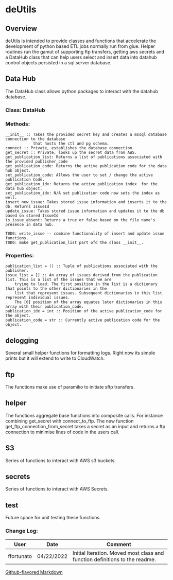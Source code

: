 # deUtils
## Overview
deUtils is intended to provide classes and functions that accelerate the development of python based ETL jobs normally
run from glue. Helper routines run the gamut of supporting ftp transfers, getting aws secrets and a DataHub class that
can help users select and insert data into datahub control objects persisted in a sql server database.

## Data Hub
The DataHub class allows python packages to interact with the datahub database.
### Class: DataHub

### Methods:
    __init__ :: Takes the provided secret key and creates a mssql database connection to the database
                that hosts the ctl and pg schema.
    connect :: Private, establishes the database connection.
    get_secret :: Private, looks up the secret data from AWS.
    get_publication_list: Returns a list of publications associated with the provided publisher_code
    get_publication_code: Returns the active publication code for the data hub object.
    set_publication_code: Allows the user to set / change the active publication Code.
    get_publication_idx: Returns the active publication index  for the data hub object.
    set_publication_idx: N/A set publication code now sets the index as well.
    insert_new_issue: Takes stored issue information and inserts it to the db. Returns IssueId
    update_issue: Takes stored issue information and updates it to the db based on stored IssueId
    is_issue_absent: Returns a true or false based on the file name's presence in data hub.
    
    T0D0: write_issue -- combine functionality of insert and update issue functions.
    T0D0: make get_publication_list part ofd the class __init__.

### Properties:

    publication_list = () :: Tuple of publications associated with the publisher.
    issue_list = [] :: An array of issues derived from the publication list. This is a list of the issues that we are
        trying to load. The first position in the list is a dictionary that points to the other dictionaries in the
        list that represent issues. Subsequent dictionaries in this list represent individual issues.
        The [0] position of the array equates later dictionaries in this array with their publication_code.
    publication_idx = int :: Position of the active publication_code for the object.
    publication_code = str :: Currently active publication code for the object.

## delogging
Several small helper functions for formatting logs. Right now its simple prints but it will extend to write to 
CloudWatch.
## ftp
The functions make use of paramiko to initiate sftp transfers.
## helper
The functions aggregate base functions into composite calls. For instance combining get_secret with connect_to_ftp. 
The new function get_ftp_connection_from_secret takes a secret as an input and returns a ftp connection to minimise
lines of code in the users call.
## S3
Series of functions to interact with AWS s3 buckets.
## secrets
Series of functions to interact with AWS Secrets.
## test
Future space for unit testing these functions.


### Change Log:
| User       | Date       | Comment                                                                     |
|------------|------------|-----------------------------------------------------------------------------|
| ffortunato | 04/22/2022 | Initial Iteration. Moved most class and function definitions to the readme. |

[Github-flavored Markdown](https://guides.github.com/features/mastering-markdown/)
